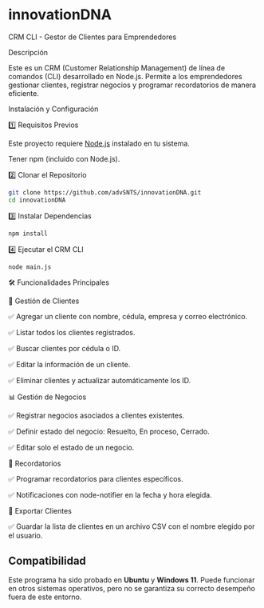 # innovationDNA

CRM CLI - Gestor de Clientes para Emprendedores

Descripción

Este es un CRM (Customer Relationship Management) de línea de comandos (CLI) desarrollado en Node.js. Permite a los emprendedores gestionar clientes, registrar negocios y programar recordatorios de manera eficiente.

Instalación y Configuración

1️⃣ Requisitos Previos

Este proyecto requiere [Node.js](https://nodejs.org/) instalado en tu sistema.

Tener npm (incluido con Node.js).

2️⃣ Clonar el Repositorio
```bash
git clone https://github.com/advSNTS/innovationDNA.git
cd innovationDNA
```
3️⃣ Instalar Dependencias
```bash
npm install
```
4️⃣ Ejecutar el CRM CLI
```bash
node main.js
```


🛠️ Funcionalidades Principales

📂 Gestión de Clientes

✅ Agregar un cliente con nombre, cédula, empresa y correo electrónico.

✅ Listar todos los clientes registrados.

✅ Buscar clientes por cédula o ID.

✅ Editar la información de un cliente.

✅ Eliminar clientes y actualizar automáticamente los ID.

📊 Gestión de Negocios

✅ Registrar negocios asociados a clientes existentes.

✅ Definir estado del negocio: Resuelto, En proceso, Cerrado.

✅ Editar solo el estado de un negocio.

🔔 Recordatorios

✅ Programar recordatorios para clientes específicos.

✅ Notificaciones con node-notifier en la fecha y hora elegida.

💾 Exportar Clientes

✅ Guardar la lista de clientes en un archivo CSV con el nombre elegido por el usuario.


## Compatibilidad  
Este programa ha sido probado en **Ubuntu** y **Windows 11**. Puede funcionar en otros sistemas operativos, pero no se garantiza su correcto desempeño fuera de este entorno.

